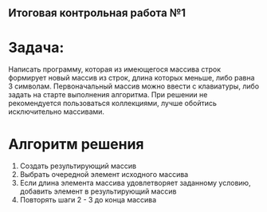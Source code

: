 ## Итоговая контрольная работа №1

# Задача:
Написать программу, которая из имеющегося массива строк формирует новый массив из строк, длина которых меньше, либо равна 3 символам. Первоначальный массив можно ввести с клавиатуры, либо задать на старте выполнения алгоритма. При решении не рекомендуется пользоваться коллекциями, лучше обойтись исключительно массивами.

# Алгоритм решения
1. Создать результирующий массив
2. Выбрать очередной элемент исходного массива
3. Если длина элемента массива удовлетворяет заданному условию, добавить элемент в результирующий массив
4. Повторять шаги 2 - 3 до конца массива
